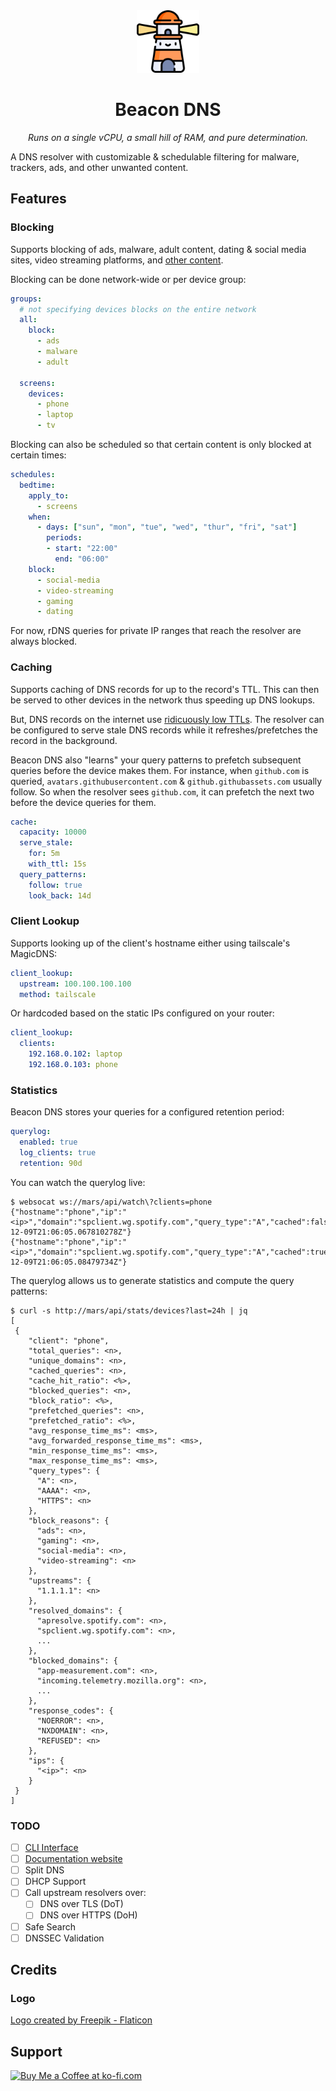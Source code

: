 <div align="center">
    <img src="docs/media/logo.png" width="100" />
    <h1>Beacon DNS</h1>
    <p><i>Runs on a single vCPU, a small hill of RAM, and pure determination.</i></p>
</div>

A DNS resolver with customizable & schedulable filtering for malware, trackers, ads, and other unwanted content.

## Features

### Blocking

Supports blocking of ads, malware, adult content, dating & social media sites, video streaming platforms, and [other content](https://github.com/st3v3nmw/beacon-dns/blob/main/internal/config/sources.go).

Blocking can be done network-wide or per device group:

```yaml
groups:
  # not specifying devices blocks on the entire network
  all:
    block:
      - ads
      - malware
      - adult

  screens:
    devices:
      - phone
      - laptop
      - tv
```

Blocking can also be scheduled so that certain content is only blocked at certain times:

```yaml
schedules:
  bedtime:
    apply_to:
      - screens
    when:
      - days: ["sun", "mon", "tue", "wed", "thur", "fri", "sat"]
        periods:
        - start: "22:00"
          end: "06:00"
    block:
      - social-media
      - video-streaming
      - gaming
      - dating
```

For now, rDNS queries for private IP ranges that reach the resolver are always blocked.

### Caching

Supports caching of DNS records for up to the record's TTL. This can then be served to other devices in the network thus speeding up DNS lookups.

But, DNS records on the internet use [ridicuously low TTLs](https://blog.apnic.net/2019/11/12/stop-using-ridiculously-low-dns-ttls/). The resolver can be configured to serve stale DNS records while it refreshes/prefetches the record in the background.

Beacon DNS also "learns" your query patterns to prefetch subsequent queries before the device makes them. For instance, when `github.com` is queried, `avatars.githubusercontent.com` & `github.githubassets.com` usually follow. So when the resolver sees `github.com`, it can prefetch the next two before the device queries for them.

```yaml
cache:
  capacity: 10000
  serve_stale:
    for: 5m
    with_ttl: 15s
  query_patterns:
    follow: true
    look_back: 14d
```

### Client Lookup

Supports looking up of the client's hostname either using tailscale's MagicDNS:

```yaml
client_lookup:
  upstream: 100.100.100.100
  method: tailscale
```

Or hardcoded based on the static IPs configured on your router:

```yaml
client_lookup:
  clients:
    192.168.0.102: laptop
    192.168.0.103: phone
```

### Statistics

Beacon DNS stores your queries for a configured retention period:

```yaml
querylog:
  enabled: true
  log_clients: true
  retention: 90d
```

You can watch the querylog live:

```console
$ websocat ws://mars/api/watch\?clients=phone
{"hostname":"phone","ip":"<ip>","domain":"spclient.wg.spotify.com","query_type":"A","cached":false,"blocked":false,"block_reason":null,"upstream":"1.1.1.1","response_code":"NOERROR","response_time_ms":1,"prefetched":false,"timestamp":"2024-12-09T21:06:05.067810278Z"}
{"hostname":"phone","ip":"<ip>","domain":"spclient.wg.spotify.com","query_type":"A","cached":true,"blocked":false,"block_reason":null,"upstream":null,"response_code":"NOERROR","response_time_ms":0,"prefetched":false,"timestamp":"2024-12-09T21:06:05.08479734Z"}
```

The querylog allows us to generate statistics and compute the query patterns:

```console
$ curl -s http://mars/api/stats/devices?last=24h | jq
[
 {
    "client": "phone",
    "total_queries": <n>,
    "unique_domains": <n>,
    "cached_queries": <n>,
    "cache_hit_ratio": <%>,
    "blocked_queries": <n>,
    "block_ratio": <%>,
    "prefetched_queries": <n>,
    "prefetched_ratio": <%>,
    "avg_response_time_ms": <ms>,
    "avg_forwarded_response_time_ms": <ms>,
    "min_response_time_ms": <ms>,
    "max_response_time_ms": <ms>,
    "query_types": {
      "A": <n>,
      "AAAA": <n>,
      "HTTPS": <n>
    },
    "block_reasons": {
      "ads": <n>,
      "gaming": <n>,
      "social-media": <n>,
      "video-streaming": <n>
    },
    "upstreams": {
      "1.1.1.1": <n>
    },
    "resolved_domains": {
      "apresolve.spotify.com": <n>,
      "spclient.wg.spotify.com": <n>,
      ...
    },
    "blocked_domains": {
      "app-measurement.com": <n>,
      "incoming.telemetry.mozilla.org": <n>,
      ...
    },
    "response_codes": {
      "NOERROR": <n>,
      "NXDOMAIN": <n>,
      "REFUSED": <n>
    },
    "ips": {
      "<ip>": <n>
    }
 }
]
```

### TODO

- [ ] [CLI Interface](https://github.com/st3v3nmw/beaconctl)
- [ ] [Documentation website](https://www.beacondns.org/)
- [ ] Split DNS
- [ ] DHCP Support
- [ ] Call upstream resolvers over:
  - [ ] DNS over TLS (DoT)
  - [ ] DNS over HTTPS (DoH)
- [ ] Safe Search
- [ ] DNSSEC Validation

## Credits

### Logo

<a href="https://www.flaticon.com/free-icons/lighthouse" title="lighthouse icons">Logo created by Freepik - Flaticon</a>

## Support

<a href='https://ko-fi.com/M4M44DEN6' target='_blank'><img height='36' style='border:0px;height:36px;' src='https://cdn.ko-fi.com/cdn/kofi3.png?v=2' border='0' alt='Buy Me a Coffee at ko-fi.com' /></a>
